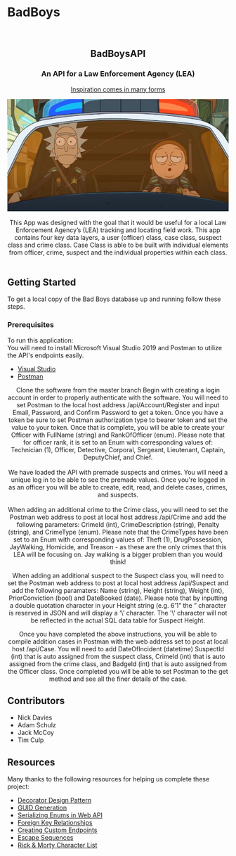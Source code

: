 # BadBoys

<br />
<p align="center">  
  
  <h2 align="center">BadBoysAPI</h2>
  
  <h3 align="center">An API for a Law Enforcement Agency (LEA)</h3>
  
  <p align="center">
    <a href="https://www.youtube.com/watch?v=BUjUz_QEh48" target="_blank"> Inspiration comes in many forms</a>
      <br />
  
![BadBoysLogo](Images/BadBoysLogo.jpg)

  </p>
</p>
<p align="center">
This App was designed with the goal that it would be useful for a local Law Enforcement Agency’s (LEA) tracking and locating field work. This app contains four key data layers, a user (officer) class, case class, suspect class and crime class. Case Class is able to be built with individual elements from officer, crime, suspect and the individual properties within each class. 
<br><br>
                 
<!-- GETTING STARTED -->
## Getting Started

To get a local copy of the Bad Boys database up and running follow these steps.

### Prerequisites
                 
To run this application:
<br>
You will need to install Microsoft Visual Studio 2019 and Postman to utilize the API's endpoints easily.

* [Visual Studio](https://visualstudio.microsoft.com/downloads/)
* [Postman](https://www.postman.com/downloads/)

<p align="center">
Clone the software from the master branch
Begin with creating a login account in order to properly authenticate with the software. You will need to set Postman to the local host address /api/Account/Register and input Email, Password, and Confirm Password to get a token. Once you have a token be sure to set Postman authorization type to bearer token and set the value to your token. Once that is complete, you will be able to create your Officer with FullName (string) and RankOfOfficer (enum). Please note that for officer rank, it is set to an Enum with corresponding values of: Technician (1), Officer, Detective, Corporal, Sergeant, Lieutenant, Captain, DeputyChief, and Chief. 
                 <br>
                 <br>
We have loaded the API with premade suspects and crimes. You will need a unique log in to be able to see the premade values. Once you're logged in as an officer you will be able to create, edit, read, and delete cases, crimes, and suspects. 
<br><br>
When adding an additional crime to the Crime class, you will need to set the Postman web address to post at local host address /api/Crime and add the following parameters: CrimeId (int), CrimeDescription (string), Penalty (string), and CrimeType (enum). Please note that the CrimeTypes have been set to an Enum with corresponding values of: Theft (1), DrugPossession, JayWalking, Homicide, and Treason - as these are the only crimes that this LEA will be focusing on. Jay walking is a bigger problem than you would think!  
<p align="center">
When adding an additional suspect to the Suspect class you, will need to set the Postman web address to post at local host address /api/Suspect and add the following paramaters: Name (string), Height (string), Weight (int), PriorConviction (bool) and DateBooked (date). Please note that by inputting a double quotation character in your Height string (e.g. 6’1” the ” character is reserved in JSON and will display a ‘\’ character. The '\' character will not be reflected in the actual SQL data table for Suspect Height. 
<p align="center">
Once you have completed the above instructions, you will be able to compile addition cases in Postman with the web address set to post at local host /api/Case. You will need to add DateOfIncident (datetime) SuspectId (int) that is auto assigned from the suspect class, CrimeId (int) that is auto assigned from the crime class, and BadgeId (int) that is auto assigned from the Officer class. Once completed you will be able to set Postman to the get method and see all the finer details of the case.</p>
                 <p align="center">
                                  
<!-- Contributors -->
## Contributors

* Nick Davies 
* Adam Schulz
* Jack McCoy
* Tim Culp

<!-- Resources -->
## Resources                                  
Many thanks to the following resources for helping us complete these project:<br>
* [Decorator Design Pattern](https://www.dofactory.com/net/decorator-design-pattern)<br>
* [GUID Generation](https://www.c-sharpcorner.com/article/how-guid-is-generated/)<br>
* [Serializing Enums in Web API](https://exceptionnotfound.net/serializing-enumerations-in-asp-net-web-api/)<br>
* [Foreign Key Relationships](https://docs.microsoft.com/en-us/ef/ef6/fundamentals/relationships)<br>
* [Creating Custom Endpoints](https://stackoverflow.com/questions/41285555/web-api-net-action-with-custom-endpoint-names)<br>
* [Escape Sequences](https://docs.microsoft.com/en-us/cpp/c-language/escape-sequences?view=vs-2019)<br>
* [Rick & Morty Character List](https://rickandmorty.fandom.com/wiki/Category:Characters)
                                  </p>
